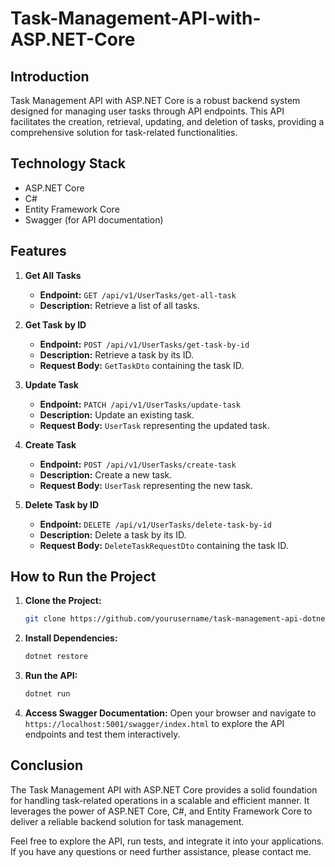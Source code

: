 # Task-Management-API-with-ASP.NET-Core

## Introduction

Task Management API with ASP.NET Core is a robust backend system designed for managing user tasks through API endpoints. This API facilitates the creation, retrieval, updating, and deletion of tasks, providing a comprehensive solution for task-related functionalities.

## Technology Stack

- ASP.NET Core
- C#
- Entity Framework Core
- Swagger (for API documentation)

## Features

1. **Get All Tasks**
   - **Endpoint:** `GET /api/v1/UserTasks/get-all-task`
   - **Description:** Retrieve a list of all tasks.

2. **Get Task by ID**
   - **Endpoint:** `POST /api/v1/UserTasks/get-task-by-id`
   - **Description:** Retrieve a task by its ID.
   - **Request Body:** `GetTaskDto` containing the task ID.

3. **Update Task**
   - **Endpoint:** `PATCH /api/v1/UserTasks/update-task`
   - **Description:** Update an existing task.
   - **Request Body:** `UserTask` representing the updated task.

4. **Create Task**
   - **Endpoint:** `POST /api/v1/UserTasks/create-task`
   - **Description:** Create a new task.
   - **Request Body:** `UserTask` representing the new task.

5. **Delete Task by ID**
   - **Endpoint:** `DELETE /api/v1/UserTasks/delete-task-by-id`
   - **Description:** Delete a task by its ID.
   - **Request Body:** `DeleteTaskRequestDto` containing the task ID.

## How to Run the Project

1. **Clone the Project:**
   ```bash
   git clone https://github.com/yourusername/task-management-api-dotnet.git
   ```

2. **Install Dependencies:**
   ```bash
   dotnet restore
   ```

3. **Run the API:**
   ```bash
   dotnet run
   ```

4. **Access Swagger Documentation:**
   Open your browser and navigate to `https://localhost:5001/swagger/index.html` to explore the API endpoints and test them interactively.

## Conclusion

The Task Management API with ASP.NET Core provides a solid foundation for handling task-related operations in a scalable and efficient manner. It leverages the power of ASP.NET Core, C#, and Entity Framework Core to deliver a reliable backend solution for task management.

Feel free to explore the API, run tests, and integrate it into your applications. If you have any questions or need further assistance, please contact me.
